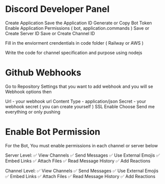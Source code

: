 # Discord Developer Panel 

Create Application 
Save the Application ID
Generate or Copy Bot Token 
Enable Application Permissions ( bot, application.commands )
Save or Create Server ID 
Save or Create Channel ID 

Fill in the enviorment crendentials in code folder ( Railway or AWS )

Write the code for channel specification and purpose using nodejs

# Github Webhooks 

Go to Repository Settings that you want to add webhook and you will se Webhook options then 

Url - your webhook url 
Content Type - application/json
Secret - your webhook secret ( you can create yourself ) 
SSL Enable 
Choose Send me everything or only pushing 

# Enable Bot Permission

For the Bot, You must enable permissions in each channel or server below

Server Level:
✅ View Channels
✅ Send Messages
✅ Use External Emojis
✅ Embed Links
✅ Attach Files
✅ Read Message History
✅ Add Reactions

Channel Level:
✅ View Channels
✅ Send Messages
✅ Use External Emojis
✅ Embed Links
✅ Attach Files
✅ Read Message History
✅ Add Reactions
